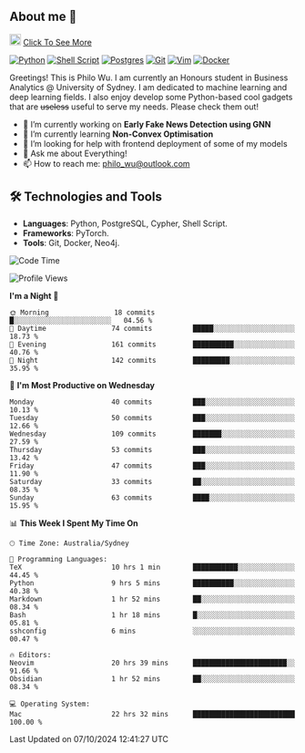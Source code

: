 ## About me 🤗

<a href="#"><img src="https://media.giphy.com/media/hvRJCLFzcasrR4ia7z/giphy.gif" width="20px" height="20px"></a> [Click To See More](https://codeboyphilo.github.io)

[![Python](https://img.shields.io/badge/python-3670A0?style=for-the-badge&logo=python&logoColor=ffdd54)](#)
[![Shell Script](https://img.shields.io/badge/shell_script-%23121011.svg?style=for-the-badge&logo=gnu-bash&logoColor=white)](#)
[![Postgres](https://img.shields.io/badge/postgres-%23316192.svg?style=for-the-badge&logo=postgresql&logoColor=white)](#)
[![Git](https://img.shields.io/badge/git-%23F05033.svg?style=for-the-badge&logo=git&logoColor=white)](#)
[![Vim](https://img.shields.io/badge/VIM-%2311AB00.svg?style=for-the-badge&logo=vim&logoColor=white)](#)
[![Docker](https://img.shields.io/badge/docker-%230db7ed.svg?style=for-the-badge&logo=docker&logoColor=white)](#)

Greetings! This is Philo Wu. I am currently an Honours student in Business Analytics \@ University of Sydney. I am dedicated to machine learning and deep learning fields. I also enjoy develop some Python-based cool gadgets that are ~~useless~~ useful to serve my needs. Please check them out!

- 🔭 I’m currently working on **Early Fake News Detection using GNN**
- 🌱 I’m currently learning **Non-Convex Optimisation**
- 🤔 I’m looking for help with frontend deployment of some of my models
- 💬 Ask me about Everything!
- 📫 How to reach me: philo_wu@outlook.com

## 🛠 Technologies and Tools
- **Languages**: Python, PostgreSQL, Cypher, Shell Script.
- **Frameworks**: PyTorch.
- **Tools**: Git, Docker, Neo4j.

<!--START_SECTION:waka-->
![Code Time](http://img.shields.io/badge/Code%20Time-516%20hrs%2052%20mins-blue)

![Profile Views](http://img.shields.io/badge/Profile%20Views-0-blue)

**I'm a Night 🦉** 

```text
🌞 Morning                18 commits          █░░░░░░░░░░░░░░░░░░░░░░░░   04.56 % 
🌆 Daytime                74 commits          █████░░░░░░░░░░░░░░░░░░░░   18.73 % 
🌃 Evening                161 commits         ██████████░░░░░░░░░░░░░░░   40.76 % 
🌙 Night                  142 commits         █████████░░░░░░░░░░░░░░░░   35.95 % 
```
📅 **I'm Most Productive on Wednesday** 

```text
Monday                   40 commits          ███░░░░░░░░░░░░░░░░░░░░░░   10.13 % 
Tuesday                  50 commits          ███░░░░░░░░░░░░░░░░░░░░░░   12.66 % 
Wednesday                109 commits         ███████░░░░░░░░░░░░░░░░░░   27.59 % 
Thursday                 53 commits          ███░░░░░░░░░░░░░░░░░░░░░░   13.42 % 
Friday                   47 commits          ███░░░░░░░░░░░░░░░░░░░░░░   11.90 % 
Saturday                 33 commits          ██░░░░░░░░░░░░░░░░░░░░░░░   08.35 % 
Sunday                   63 commits          ████░░░░░░░░░░░░░░░░░░░░░   15.95 % 
```


📊 **This Week I Spent My Time On** 

```text
🕑︎ Time Zone: Australia/Sydney

💬 Programming Languages: 
TeX                      10 hrs 1 min        ███████████░░░░░░░░░░░░░░   44.45 % 
Python                   9 hrs 5 mins        ██████████░░░░░░░░░░░░░░░   40.38 % 
Markdown                 1 hr 52 mins        ██░░░░░░░░░░░░░░░░░░░░░░░   08.34 % 
Bash                     1 hr 18 mins        █░░░░░░░░░░░░░░░░░░░░░░░░   05.81 % 
sshconfig                6 mins              ░░░░░░░░░░░░░░░░░░░░░░░░░   00.47 % 

🔥 Editors: 
Neovim                   20 hrs 39 mins      ███████████████████████░░   91.66 % 
Obsidian                 1 hr 52 mins        ██░░░░░░░░░░░░░░░░░░░░░░░   08.34 % 

💻 Operating System: 
Mac                      22 hrs 32 mins      █████████████████████████   100.00 % 
```


 Last Updated on 07/10/2024 12:41:27 UTC
<!--END_SECTION:waka-->
